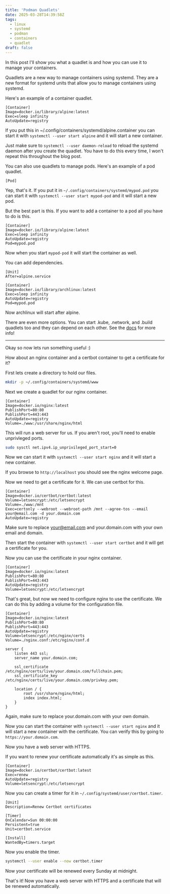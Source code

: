 ```yaml
---
title: 'Podman Quadlets'
date: 2025-03-28T14:39:58Z
tags:
  - linux
  - systemd
  - podman
  - containers
  - quadlet
draft: false
---
```


In this post I'll show you what a quadlet is and how you can use it to manage
your containers.

Quadlets are a new way to manage containers using systemd. They are a new
format for systemd units that allow you to manage containers using systemd.

Here's an example of a container quadlet.

```systemd
[Container]
Image=docker.io/library/alpine:latest
Exec=sleep infinity
AutoUpdate=registry
```

If you put this in ~/.config/containers/systemd/alpine.container you can start
it with `systemctl --user start alpine` and it will start a new container.

Just make sure to `systemctl --user daemon-reload` to reload the systemd daemon
after you create the quadlet. You have to do this every time, I won't repeat
this throughout the blog post.

You can also use quadlets to manage pods. Here's an example of a pod quadlet.

```systemd
[Pod]
```

Yep, that's it. If you put it in `~/.config/containers/systemd/mypod.pod` you can
start it with `systemctl --user start mypod-pod` and it will start a new pod.

But the best part is this. If you want to add a container to a pod all you have
to do is this.

```systemd
[Container]
Image=docker.io/library/alpine:latest
Exec=sleep infinity
AutoUpdate=registry
Pod=mypod.pod
```

Now when you start `mypod-pod` it will start the container as well.

You can add dependencies.

```systemd
[Unit]
After=alpine.service

[Container]
Image=docker.io/library/archlinux:latest
Exec=sleep infinity
AutoUpdate=registry
Pod=mypod.pod
```

Now archlinux will start after alpine.

There are even more options. You can start .kube, .network, and .build quadlets
too and they can depend on each other. See the
[docs](https://docs.podman.io/en/latest/markdown/podman-systemd.unit.5.html)
for more info!

---

Okay so now lets run something useful :)

How about an nginx container and a certbot container to get a certificate for it?

First lets create a directory to hold our files.

```sh
mkdir -p ~/.config/containers/systemd/www
```

Next we create a quadlet for our nginx container.

```systemd
[Container]
Image=docker.io/nginx:latest
PublishPort=80:80
PublishPort=443:443
AutoUpdate=registry
Volume=./www:/usr/share/nginx/html
```

This will run a web server for us. If you aren't root, you'll need to enable unprivleged ports.

```sh
sudo sysctl net.ipv4.ip_unprivileged_port_start=0
```

Now we can start it with `systemctl --user start nginx` and it will start a new container.

If you browse to `http://localhost` you should see the nginx welcome page.

Now we need to get a certificate for it. We can use certbot for this.

```systemd
[Container]
Image=docker.io/certbot/certbot:latest
Volume=letsencrypt:/etc/letsencrypt
Volume=./www:/mnt
Exec=certonly --webroot --webroot-path /mnt --agree-tos --email your@email.com -d your.domain.com
AutoUpdate=registry
```

Make sure to replace your@email.com and your.domain.com with your own email and domain.

Then start the container with `systemctl --user start certbot` and it will get a certificate for you.

Now you can use the certificate in your nginx container.

```systemd
[Container]
Image=docker.io/nginx:latest
PublishPort=80:80
PublishPort=443:443
AutoUpdate=registry
Volume=letsencrypt:/etc/letsencrypt
```

That's great, but now we need to configure nginx to use the certificate. We can
do this by adding a volume for the configuration file.


```systemd
[Container]
Image=docker.io/nginx:latest
PublishPort=80:80
PublishPort=443:443
AutoUpdate=registry
Volume=letsencrypt:/etc/nginx/certs
Volume=./nginx.conf:/etc/nginx/conf.d
```

```nginx
server {
    listen 443 ssl;
    server_name your.domain.com;

    ssl_certificate /etc/nginx/certs/live/your.domain.com/fullchain.pem;
    ssl_certificate_key /etc/nginx/certs/live/your.domain.com/privkey.pem;

    location / {
        root /usr/share/nginx/html;
        index index.html;
    }
}
```

Again, make sure to replace your.domain.com with your own domain.

Now you can start the container with `systemctl --user start nginx` and it will
start a new container with the certificate. You can verify this by going to
`https://your.domain.com`.

Now you have a web server with HTTPS.

If you want to renew your certificate automatically it's as simple as this.

```systemd
[Container]
Image=docker.io/certbot/certbot:latest
Exec=renew
AutoUpdate=registry
Volume=letsencrypt:/etc/letsencrypt
```

Now you can create a timer for it in `~/.config/systemd/user/certbot.timer`.

```systemd
[Unit]
Description=Renew Certbot certificates

[Timer]
OnCalendar=Sun 00:00:00
Persistent=true
Unit=certbot.service

[Install]
WantedBy=timers.target
```

Now you enable the timer.

```sh
systemctl --user enable --now certbot.timer
```

Now your certificate will be renewed every Sunday at midnight.

That's it! Now you have a web server with HTTPS and a certificate that will be
renewed automatically.
